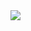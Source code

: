 
  <img align="center" src="https://img.inews.co.id/media/1200/files/inews_new/2018/Ilustrasi/bendera_tauhid.jpg">
